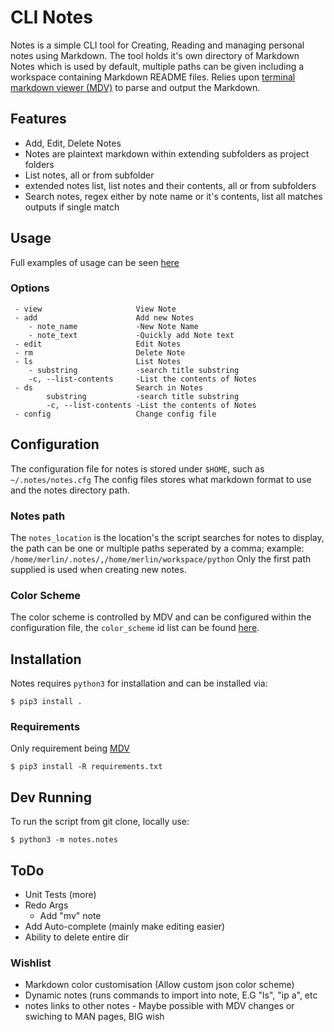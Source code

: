 # CLI Notes

Notes is a simple CLI tool for Creating, Reading and managing personal notes using Markdown.
The tool holds it's own directory of Markdown Notes which is used by default, multiple paths can be given
including a workspace containing Markdown README files.
Relies upon [terminal markdown viewer (MDV)](https://github.com/axiros/terminal_markdown_viewer) to parse and output
the Markdown.

## Features

- Add, Edit, Delete Notes
- Notes are plaintext markdown within extending subfolders as project folders
- List notes, all or from subfolder
- extended notes list, list notes and their contents, all or from subfolders
- Search notes, regex either by note name or it's contents, list all matches
  outputs if single match

## Usage

Full examples of usage can be seen [here](Examples.md)

### Options

```
 - view                     View Note
 - add                      Add new Notes
    - note_name             -New Note Name
    - note_text             -Quickly add Note text
 - edit                     Edit Notes
 - rm                       Delete Note
 - ls                       List Notes
    - substring             -search title substring
    -c, --list-contents     -List the contents of Notes
 - ds                       Search in Notes
        substring           -search title substring
        -c, --list-contents -List the contents of Notes
 - config                   Change config file
```

## Configuration

The configuration file for notes is stored under `$HOME`, such as `~/.notes/notes.cfg`
The config files stores what markdown format to use and the notes directory path.

### Notes path

The `notes_location` is the location's the script searches for notes to display, the path can be one or multiple paths seperated by a comma; example: `/home/merlin/.notes/,/home/merlin/workspace/python`
Only the first path supplied is used when creating new notes.

### Color Scheme

The color scheme is controlled by MDV and can be configured within the configuration file, the `color_scheme` id list can be found [here](https://github.com/axiros/terminal_markdown_viewer/blob/master/mdv/ansi_tables.json).

## Installation

Notes requires `python3` for installation and can be installed via:

```
$ pip3 install .
```

### Requirements

Only requirement being [MDV](https://github.com/axiros/terminal_markdown_viewer)

```
$ pip3 install -R requirements.txt
```

## Dev Running

To run the script from git clone, locally use:

```
$ python3 -m notes.notes
```

## ToDo

- Unit Tests (more)
- Redo Args
  - Add "mv" note
- Add Auto-complete (mainly make editing easier)
- Ability to delete entire dir

### Wishlist

- Markdown color customisation (Allow custom json color scheme)
- Dynamic notes (runs commands to import into note, E.G "ls", "ip a", etc
- notes links to other notes - Maybe possible with MDV changes or swiching to MAN pages, BIG wish
